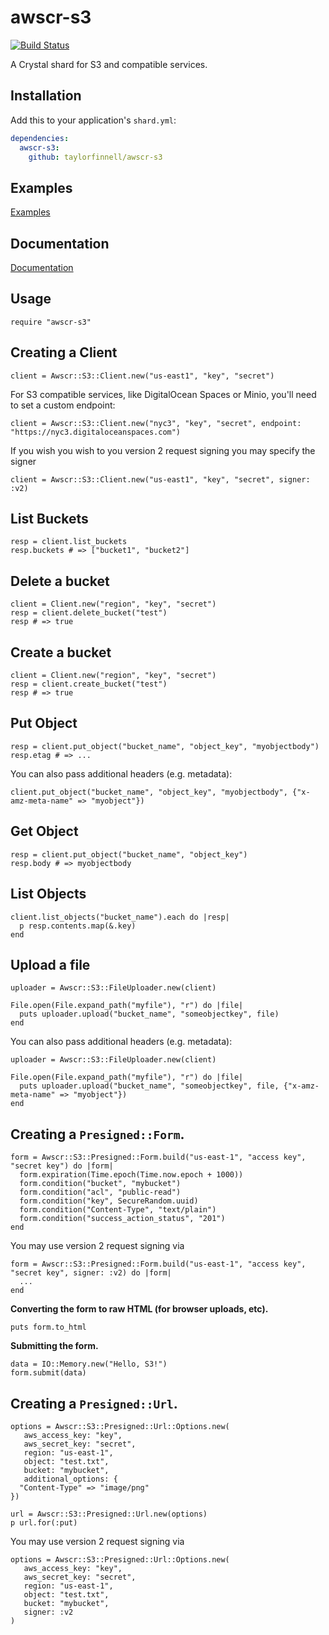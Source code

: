 # awscr-s3
[![Build Status](https://travis-ci.org/taylorfinnell/awscr-s3.svg?branch=master)](https://travis-ci.org/taylorfinnell/awscr-s3)

A Crystal shard for S3 and compatible services.

## Installation

Add this to your application's `shard.yml`:

```yaml
dependencies:
  awscr-s3:
    github: taylorfinnell/awscr-s3
```

## Examples

[Examples](https://github.com/taylorfinnell/awscr-s3/tree/master/examples)

## Documentation

[Documentation](https://taylorfinnell.github.io/awscr-s3/)

## Usage

```crystal
require "awscr-s3"
```

## **Creating a Client**

```crystal
client = Awscr::S3::Client.new("us-east1", "key", "secret")
```

For S3 compatible services, like DigitalOcean Spaces or Minio, you'll need to set a custom endpoint:

```crystal
client = Awscr::S3::Client.new("nyc3", "key", "secret", endpoint: "https://nyc3.digitaloceanspaces.com")
```

If you wish you wish to you version 2 request signing you may specify the signer

```crystal
client = Awscr::S3::Client.new("us-east1", "key", "secret", signer: :v2)
```

## **List Buckets**

```crystal
resp = client.list_buckets
resp.buckets # => ["bucket1", "bucket2"]
```

## **Delete a bucket**

```crystal
client = Client.new("region", "key", "secret")
resp = client.delete_bucket("test")
resp # => true
```

## Create a bucket

```crystal
client = Client.new("region", "key", "secret")
resp = client.create_bucket("test")
resp # => true
```

## **Put Object**

```crystal
resp = client.put_object("bucket_name", "object_key", "myobjectbody")
resp.etag # => ...
```

You can also pass additional headers (e.g. metadata):

```crystal
client.put_object("bucket_name", "object_key", "myobjectbody", {"x-amz-meta-name" => "myobject"})
```

## **Get Object**

```crystal
resp = client.put_object("bucket_name", "object_key")
resp.body # => myobjectbody
```

## **List Objects**

```crystal
client.list_objects("bucket_name").each do |resp|
  p resp.contents.map(&.key)
end
```

## **Upload a file**

```crystal
uploader = Awscr::S3::FileUploader.new(client)

File.open(File.expand_path("myfile"), "r") do |file|
  puts uploader.upload("bucket_name", "someobjectkey", file)
end
```

You can also pass additional headers (e.g. metadata):

```crystal
uploader = Awscr::S3::FileUploader.new(client)

File.open(File.expand_path("myfile"), "r") do |file|
  puts uploader.upload("bucket_name", "someobjectkey", file, {"x-amz-meta-name" => "myobject"})
end
```

## **Creating a `Presigned::Form`.**

```crystal
form = Awscr::S3::Presigned::Form.build("us-east-1", "access key", "secret key") do |form|
  form.expiration(Time.epoch(Time.now.epoch + 1000))
  form.condition("bucket", "mybucket")
  form.condition("acl", "public-read")
  form.condition("key", SecureRandom.uuid)
  form.condition("Content-Type", "text/plain")
  form.condition("success_action_status", "201")
end
```

You may use version 2 request signing via

```crystal
form = Awscr::S3::Presigned::Form.build("us-east-1", "access key", "secret key", signer: :v2) do |form|
  ...
end
```

**Converting the form to raw HTML (for browser uploads, etc).**

```crystal
puts form.to_html
```

**Submitting the form.**

```crystal
data = IO::Memory.new("Hello, S3!")
form.submit(data)
```

## **Creating a `Presigned::Url`.**

```crystal
options = Awscr::S3::Presigned::Url::Options.new(
   aws_access_key: "key",
   aws_secret_key: "secret",
   region: "us-east-1",
   object: "test.txt",
   bucket: "mybucket",
   additional_options: {
  "Content-Type" => "image/png"
})

url = Awscr::S3::Presigned::Url.new(options)
p url.for(:put)
```

You may use version 2 request signing via


```crystal
options = Awscr::S3::Presigned::Url::Options.new(
   aws_access_key: "key",
   aws_secret_key: "secret",
   region: "us-east-1",
   object: "test.txt",
   bucket: "mybucket",
   signer: :v2
)
```
